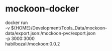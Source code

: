 # mockoon-docker

docker run \
-v ${HOME}/Development/Tools_Data/mockoon-data/export.json:/mockoon-pvc/export.json \
-p 3000:3000 \
habilbozali/mockoon:0.0.2
